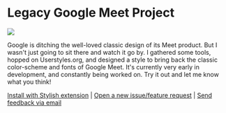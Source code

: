 # Legacy Google Meet Project

<img src="https://i.ibb.co/qMRNy8g/old-google-meet-colors.png"/>

Google is ditching the well-loved classic design of its Meet product. But I wasn't just going to sit there and watch it go by. I gathered some tools, hopped on Userstyles.org, and designed a style to bring back the classic color-scheme and fonts of Google Meet. It's currently very early in development, and constantly being worked on. Try it out and let me know what you think!

[Install with Stylish extension](https://userstyles.org/styles/205419) | [Open a new issue/feature request](https://github.com/Tech-How/legacy-google-meet/issues) | [Send feedback via email](mailto:tech_how_youtuber_55@yahoo.com?subject=Old%20Google%20Meet%20Feedback)
